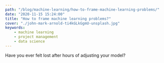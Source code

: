 ```yaml
---
path: "/blog/machine-learning/how-to-frame-machine-learning-problems/"
date: "2020-11-15 15:24:00"
title: "How to frame machine learning problems?"
cover: "./john-mark-arnold-ti4kGLkGgmU-unsplash.jpg"
keywords:
    - machine learning
    - project management
    - data science
---
```


Have you ever felt lost after hours of adjusting your model?
